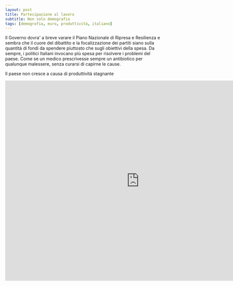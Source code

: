 ```yaml
---
layout: post
title: Partecipazione al lavoro  
subtitle: Non solo demografia 
tags: [demografia, euro, produttivitá, italiano]
---
```


Il Governo dovra' a breve varare il Piano Nazionale di Ripresa e Resilienza e sembra che il cuore del dibattito e la focalizzazione dei partiti siano sulla quantitá di fondi da spendere piuttosto che sugli obiettivi della spesa. Da sempre, i politici Italiani invocano più spesa per risolvere i problemi del paese. Come se un medico prescrivesse sempre un antibiotico per qualunque malessere, senza curarsi di capirne le cause.

Il paese non cresce a causa di produttivitá stagnante

<iframe src="https://data.oecd.org/chart/6mkj" width="860" height="645" style="border: 0" mozallowfullscreen="true" webkitallowfullscreen="true" allowfullscreen="true"><a href="https://data.oecd.org/chart/6mkj" target="_blank">OECD Chart: Labour force, Women, Thousand persons, Annual, 1967 – 2020</a></iframe>

